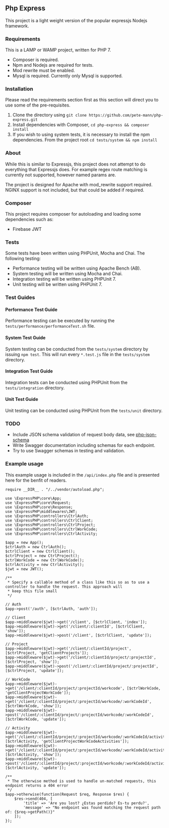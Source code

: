 ## Php Express
This project is a light weight version of the popular expressjs Nodejs framework.

### Requirements
This is a LAMP or WAMP project, written for PHP 7. 
- Composer is required.
- Npm and Nodejs are required for tests.
- Mod rewrite must be enabled.
- Mysql is required. Currently only Mysql is supported.

### Installation
Please read the requirements section first as this section will direct you to use some of the pre-requisites.
1. Clone the directory using `git clone https://github.com/pete-mann/php-express.git`
2. Install dependencies with Composer, `cd php-express && composer install`
3. If you wish to using system tests, it is necessary to install the npm dependencies. From the project root `cd tests/system && npm install`

### About
While this is similar to Expressjs, this project does not attempt to do everything that Expressjs does. For example regex 
route matching is currently not supported, however named params are.

The project is designed for Apache with mod_rewrite support required. NGINX support is not included, but that could be 
added if required. 

### Composer
This project requires composer for autoloading and loading some dependencies such as:
- Firebase JWT

### Tests
Some tests have been written using PHPUnit, Mocha and Chai. The following testing:
- Performance testing will be written using Apache Bench (AB).
- System testing will be written using Mocha and Chai.
- Integration testing will be written using PHPUnit 7.
- Unit testing will be written using PHPUnit 7.

### Test Guides

#### Performance Test Guide
Performance testing can be executed by running the `tests/performance/performanceTest.sh` file.

#### System Test Guide
System testing can be conducted from the `tests/system` directory by issuing `npm test`. This will run every `*.test.js` 
file in the `tests/system` directory.

#### Integration Test Guide
Integration tests can be conducted using PHPUnit from the `tests/integration` directory.
 
#### Unit Test Guide
Unit testing can be conducted using PHPUnit from the `tests/unit` directory.


### TODO
- Include JSON schema validation of request body data, see [php-json-schema](https://github.com/swaggest/php-json-schema)
- Write Swagger documentation including schemas for each endpoint. 
- Try to use Swagger schemas in testing and validation.

### Example usage
This example usage is included in the `/api/index.php` file and is presented here for the benfit of readers.
```
require __DIR__ . "/../vendor/autoload.php";

use \ExpressPHP\core\App;
use \ExpressPHP\core\Request;
use \ExpressPHP\core\Response;
use \ExpressPHP\middlewares\JWT;
use \ExpressPHP\controllers\CtrlAuth;
use \ExpressPHP\controllers\CtrlClient;
use \ExpressPHP\controllers\CtrlProject;
use \ExpressPHP\controllers\CtrlWorkCode;
use \ExpressPHP\controllers\CtrlActivity;

$app = new App();
$ctrlAuth = new CtrlAuth();
$ctrlClient = new CtrlClient();
$ctrlProject = new CtrlProject();
$ctrlWorkCode = new CtrlWorkCode();
$ctrlActivity = new CtrlActivity();
$jwt = new JWT();

/**
 * Specify a callable method of a class like this so as to use a controller to handle the request. This approach will
 * keep this file small
 */

// Auth
$app->post('/auth', [$ctrlAuth, 'auth']);

// Client
$app->middleware($jwt)->get('/client', [$ctrlClient, 'index']);
$app->middleware($jwt)->get('/client/:clientId', [$ctrlClient, 'show']);
$app->middleware($jwt)->post('/client', [$ctrlClient, 'update']);

// Project
$app->middleware($jwt)->get('/client/:clientId/project', [$ctrlProject, 'getClientProjects']);
$app->middleware($jwt)->get('/client/:clientId/project/:projectId', [$ctrlProject, 'show']);
$app->middleware($jwt)->post('/client/:clientId/project/:projectId', [$ctrlProject, 'update']);

// WorkCode
$app->middleware($jwt)->get('/client/:clientId/project/:projectId/workcode', [$ctrlWorkCode, 'getClientProjectWorkCode']);
$app->middleware($jwt)->get('/client/:clientId/project/:projectId/workcode/:workCodeId', [$ctrlWorkCode, 'show']);
$app->middleware($jwt)->post('/client/:clientId/project/:projectId/workcode/:workCodeId', [$ctrlWorkCode, 'update']);

// Activity
$app->middleware($jwt)->get('/client/:clientId/project/:projectId/workcode/:workCodeId/activity', [$ctrlActivity, 'getClientProjectWorkCodeActivities']);
$app->middleware($jwt)->get('/client/:clientId/project/:projectId/workcode/:workCodeId/activity/:activityId', [$ctrlActivity, 'show']);
$app->middleware($jwt)->post('/client/:clientId/project/:projectId/workcode/:workCodeId/activity/:activityId', [$ctrlActivity, 'update']);

/**
 * The otherwise method is used to handle un-matched requests, this endpoint returns a 404 error
 */
$app->otherwise(function(Request $req, Response $res) {
    $res->send(404, [
        'title' => 'Are you lost? ¿Estas perdido? Es-tu perdu?',
        'message' => "No endpoint was found matching the request path of: {$req->getPath()}"
    ]);
});
```